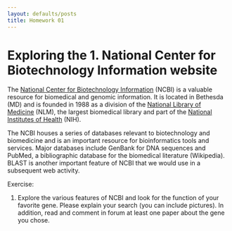 ```yaml
---
layout: defaults/posts
title: Homework 01
---
```


# Exploring the 1.	National Center for Biotechnology Information website

The [National Center for Biotechnology Information](https://www.ncbi.nlm.nih.gov) (NCBI) is a valuable resource for  biomedical and genomic information. It is located in Bethesda (MD) and is founded in 1988 as a division of the [National Library of Medicine](https://www.nlm.nih.gov/socialmedia/index.html) (NLM), the largest biomedical library and part of the [National Institutes of Health](https://www.nih.gov) (NIH). 


The NCBI houses a series of databases relevant to biotechnology and biomedicine and is an important resource for bioinformatics tools and services. Major databases include GenBank for DNA sequences and PubMed, a bibliographic database for the biomedical literature (Wikipedia). BLAST is another important feature of NCBI that we would use in a subsequent web activity.

Exercise:

1.	Explore the various features of NCBI and look for the function of your favorite gene. Please explain your search (you can include pictures). In addition, read and comment in forum at least one paper about the gene you chose.
